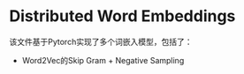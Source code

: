 # Distributed Word Embeddings

该文件基于Pytorch实现了多个词嵌入模型，包括了：

- Word2Vec的Skip Gram + Negative Sampling